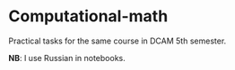 # Computational-math
Practical tasks for the same course in DCAM 5th semester.

**NB**: I use Russian in notebooks.
